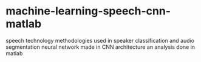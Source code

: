 # machine-learning-speech-cnn-matlab
speech technology methodologies used in speaker  classification and audio segmentation 
neural network made in CNN architecture  an analysis done in matlab 
